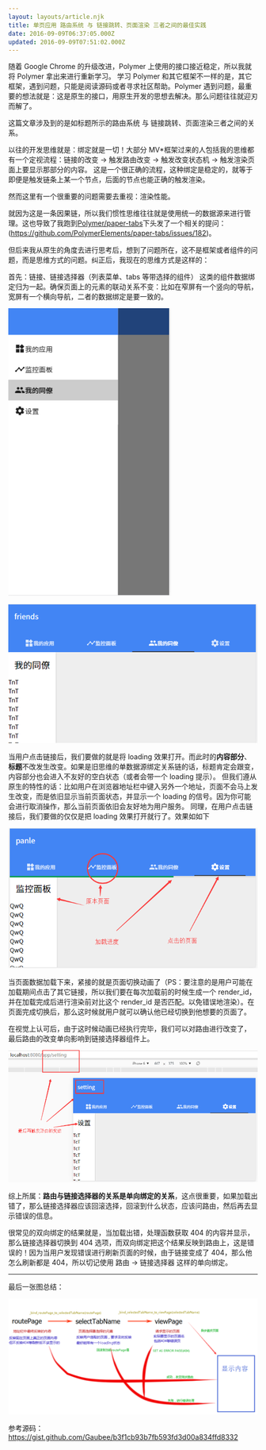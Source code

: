 ```yaml
---
layout: layouts/article.njk
title: 单页应用 路由系统 与 链接跳转、页面渲染 三者之间的最佳实践
date: 2016-09-09T06:37:05.000Z
updated: 2016-09-09T07:51:02.000Z
---
```


随着 Google Chrome 的升级改进，Polymer 上使用的接口接近稳定，所以我就将 Polymer 拿出来进行重新学习。
学习 Polymer 和其它框架不一样的是，其它框架，遇到问题，只能是阅读源码或者寻求社区帮助。Polymer 遇到问题，最重要的想法就是：这是原生的接口，用原生开发的思想去解决。那么问题往往就迎刃而解了。

这篇文章涉及到的是如标题所示的路由系统 与 链接跳转、页面渲染三者之间的关系。

以往的开发思维就是：绑定就是一切！大部分 MV\*框架过来的人包括我的思维都有一个定视流程：链接的改变 → 触发路由改变 → 触发改变状态机 → 触发渲染页面上要显示那部分的内容。
这是一个很正确的流程，这种绑定是稳定的，就等于即便是触发链条上某一个节点，后面的节点也能正确的触发渲染。

然而这里有一个很重要的问题需要去重视：渲染性能。

就因为这是一条因果链，所以我们惯性思维往往就是使用统一的数据源来进行管理。这也导致了我跑到[Polymer/paper-tabs](https://github.com/PolymerElements/paper-tabs)下头发了一个相关的提问： (https://github.com/PolymerElements/paper-tabs/issues/182)。

但后来我从原生的角度去进行思考后，想到了问题所在，这不是框架或者组件的问题，而是思维方式的问题。纠正后，我现在的思维方式是这样的：

首先：链接、链接选择器（列表菜单、tabs 等带选择的组件） 这类的组件数据绑定归为一起。确保页面上的元素的联动关系不变：比如在窄屏有一个竖向的导航，宽屏有一个横向导航，二者的数据绑定是要一致的。

![image](./img/spa-router-link-render/vertical-layout.png)

![image](./img/spa-router-link-render/landscape-layout.png)

当用户点击链接后，我们要做的就是将 loading 效果打开。而此时的**内容部分**、**标题**不改发生改变。如果是旧思维的单数据源绑定关系链的话，标题肯定会跟变，内容部分也会进入不友好的空白状态（或者会带一个 loading 提示）。
但我们遵从原生的特性的话：比如用户在浏览器地址栏中键入另外一个地址，页面不会马上发生改变，而是依旧显示当前页面状态，并显示一个 loading 的信号。因为你可能会进行取消操作，那么当前页面依旧会友好地为用户服务。
同理，在用户点击链接后，我们要做的仅仅是把 loading 效果打开就行了。效果如如下

![image](./img/spa-router-link-render/show-loading.png)

当页面数据加载下来，紧接的就是页面切换动画了（PS：要注意的是用户可能在加载期间点击了其它链接，所以我们要在每次加载前的时候生成一个 render_id，并在加载完成后进行渲染前对比这个 render_id 是否匹配。以免错误地渲染）。在页面完成切换后，那么这时候就用户就可以确认他已经切换到他想要的页面了。

在视觉上认可后，由于这时候动画已经执行完毕，我们可以对路由进行改变了，
最后路由的改变单向影响到链接选择器组件上。

![image](./img/spa-router-link-render/change-link.png)

综上所属：**路由与链接选择器的关系是单向绑定的关系**，这点很重要，如果加载出错了，那么链接选择器应该回滚选择，回滚到什么状态，应该问路由，然后再去显示错误的信息。

很常见的双向绑定的结果就是，当加载出错，处理函数获取 404 的内容并显示，那么链接选择器切换到 404 选项，而双向绑定把这个结果反映到路由上，这是错误的！因为当用户发现错误进行刷新页面的时候，由于链接变成了 404，那么他怎么刷新都是 404，所以切记使用 路由 → 链接选择器 这样的单向绑定。

---

最后一张图总结：

![image](./img/spa-router-link-render/summary.png)

参考源码：
https://gist.github.com/Gaubee/b3f1cb93b7fb593fd3d00a834ffd8332
